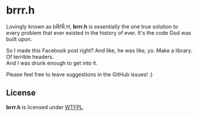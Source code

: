 # brrr.h

Lovingly known as bŔřŘ.H, **brrr.h** is essentially the one true solution to every problem that ever existed in the history of ever. It's the code God was built upon.

So I made this Facebook post right? And like, he was like, yo. Make a library. Of terrible headers.  
And I was drunk enough to get into it.

Please feel free to leave suggestions in the GitHub issues! :)

## License

**brrr.h** is licensed under [WTFPL](http://www.wtfpl.net/).